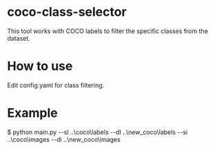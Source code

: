 # coco-class-selector
This tool works with COCO labels to filter the specific classes from the dataset.

# How to use
Edit config.yaml for class filtering.
# Example
$ python main.py --sl ..\\coco\\labels --dl ..\\new_coco\\labels --si ..\\coco\\images --di ..\\new_coco\\images